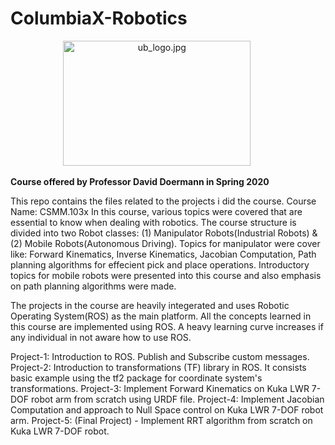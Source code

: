 # ColumbiaX-Robotics
<p align="center">
<img src="https://upload.wikimedia.org/wikipedia/commons/f/fb/EdX_Logo_R_Elm.png" alt="ub_logo.jpg" width="300" height="200">&nbsp;&nbsp;&nbsp;&nbsp;&nbsp;&nbsp;&nbsp;&nbsp;&nbsp;

  <b> Course offered by Professor David Doermann in Spring 2020 </b>
</p>
This repo contains the files related to the projects i did the course. 
Course Name: CSMM.103x 
In this course, various topics were covered that are essential to know when dealing with robotics. The course structure is divided into two Robot classes: (1) Manipulator Robots(Industrial Robots) & (2) Mobile Robots(Autonomous Driving). Topics for manipulator were cover like: Forward Kinematics, Inverse Kinematics, Jacobian Computation, Path planning algorithms for effecient pick and place operations. Introductory topics for mobile robots were presented into this course and also emphasis on path planning algorithms were made. 

The projects in the course are heavily integerated and uses Robotic Operating System(ROS) as the main platform. All the concepts learned in this course are implemented using ROS. A heavy learning curve increases if any individual in not aware how to use ROS. 

Project-1: Introduction to ROS. Publish and Subscribe custom messages. 
Project-2: Introduction to transformations (TF) library in ROS. It consists basic example using the tf2 package for coordinate system's transformations.
Project-3: Implement Forward Kinematics on Kuka LWR 7-DOF robot arm from scratch using URDF file. 
Project-4: Implement Jacobian Computation and approach to Null Space control on Kuka LWR 7-DOF robot arm. 
Project-5: (Final Project) - Implement RRT algorithm from scratch on Kuka LWR 7-DOF robot. 

